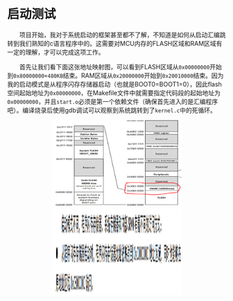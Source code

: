 # 启动测试
&emsp;&emsp;项目开始，我对于系统启动的框架甚至都不了解，不知道是如何从启动汇编跳转到我们熟知的c语言程序中的。这需要对MCU内存的FLASH区域和RAM区域有一定的理解，才可以完成这项工作。

&emsp;&emsp;首先让我们看下面这张地址映射图，可以看到FLASH区域从`0x00000000`开始到`0x80000000+480KB`结束。RAM区域从`0x20000000`开始到`0x20010000`结束。因为我的启动模式是从程序闪存存储器启动（也就是BOOT0=BOOT1=0），因此flash空间起始地址为`0x00000000`，在Makefile文件中就需要指定代码段的起始地址为`0x00000000`，并且`start.o`必须是第一个依赖文件（确保首先进入的是汇编程序吧）。编译烧录后使用gdb调试可以观察到系统跳转到了`kernel.c`中的死循环。
<div align=center>
    <img src="../pic/CH32V307地址空间.png" alt="image" width="300" height="200">
    <img src="../pic/启动模式.png" alt="image" width="300" height="200">
</div>